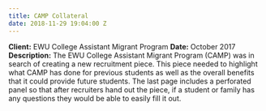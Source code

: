 ```yaml
---
title: CAMP Collateral
date: 2018-11-29 19:04:00 Z
---
```


**Client:** EWU College Assistant Migrant Program
**Date:** October 2017
**Description:** The EWU College Assistant Migrant Program (CAMP) was in search of creating a new recruitment piece. This piece needed to highlight what CAMP has done for previous students as well as the overall benefits that it could provide future students. The last page includes a perforated panel so that after recruiters hand out the piece, if a student or family has any questions they would be able to easily fill it out.